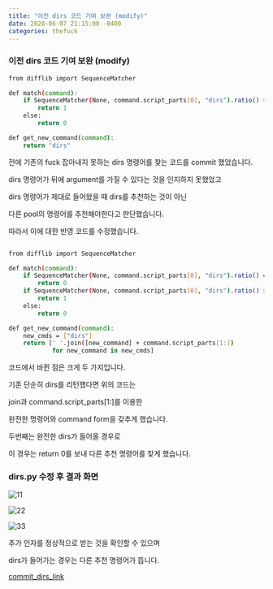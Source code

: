 ```yaml
---
title: "이전 dirs 코드 기여 보완 (modify)"
date: 2020-06-07 21:15:00 -0400
categories: thefuck
---
```


### 이전 dirs 코드 기여 보완 (modify)

```bash
from difflib import SequenceMatcher

def match(command):
    if SequenceMatcher(None, command.script_parts[0], "dirs").ratio() > 0.6:
        return 1
    else:
        return 0

def get_new_command(command):
    return "dirs"
```
전에 기존의 fuck 잡아내지 못하는 dirs 명령어를 찾는 코드를 commit 했었습니다.

dirs 명령어가 뒤에 argument를 가질 수 있다는 것을 인지하지 못했었고

dirs 명령어가 제대로 들어왔을 때 dirs를 추천하는 것이 아닌

다른 pool의 명령어를 추천해야한다고 판단했습니다.

따라서 이에 대한 반영 코드를 수정했습니다.

```bash

from difflib import SequenceMatcher

def match(command):
    if SequenceMatcher(None, command.script_parts[0], "dirs").ratio() == 1:
        return 0
    if SequenceMatcher(None, command.script_parts[0], "dirs").ratio() > 0.6:
        return 1
    else:
        return 0

def get_new_command(command):
    new_cmds = ["dirs"]
    return [' '.join([new_command] + command.script_parts[1:])
            for new_command in new_cmds]
```

코드에서 바뀐 점은 크게 두 가지입니다.

기존 단순히 dirs를 리턴했다면 위의 코드는

join과 command.script_parts[1:]를 이용한

완전한 명령어와 command form을 갖추게 했습니다.

두번째는 완전한 dirs가 들어올 경우로

이 경우는 return 0를 보내 다른 추천 명령어를 찾게 했습니다.

### dirs.py 수정 후 결과 화면

![11](https://user-images.githubusercontent.com/63634948/83968346-833c8900-a903-11ea-9f62-4f9675029935.png)

![22](https://user-images.githubusercontent.com/63634948/83968347-86377980-a903-11ea-86a3-dfc49e9c211a.png)

![33](https://user-images.githubusercontent.com/63634948/83968351-8899d380-a903-11ea-94e4-3e0d96034a64.png)

추가 인자를 정상적으로 받는 것을 확인할 수 있으며

dirs가 들어가는 경우는 다른 추천 명령어가 뜹니다.


[commit_dirs_link](https://github.com/20-1-SKKU-OSS/2020-1-OSS-11/commit/867109df6c8f601fe2b7a737b9d08ded2fa68a64)



